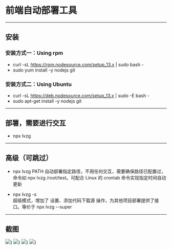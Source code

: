 # 前端自动部署工具

---

## 安装

### 安装方式一：Using rpm

- curl -sL https://rpm.nodesource.com/setup_13.x | sudo bash -
- sudo yum install -y nodejs git

### 安装方式二：Using Ubuntu

- curl -sL https://deb.nodesource.com/setup_13.x | sudo -E bash -
- sudo apt-get install -y nodejs git

---

## 部署，需要进行交互

- npx lvzg

---

## 高级（可跳过）

- npx lvzg PATH
  自动部署指定路径，不用任何交互，需要确保路径已配置过，命令如 npx lvzg /root/test。可配合 Linux 的 crontab 命令实现指定时间自动更新

- npx lvzg -s  
  超级模式，增加了 设置、添加代码下载源 操作，为其他项目部署提供了接口。等价于 npx lvzg --super

---

## 截图

![](https://github.com/lvzegeng/lvzg/blob/master/screenshots/1.png))
![](https://github.com/lvzegeng/lvzg/blob/master/screenshots/2.png))
![](https://github.com/lvzegeng/lvzg/blob/master/screenshots/3.png))
![](https://github.com/lvzegeng/lvzg/blob/master/screenshots/4.png))
